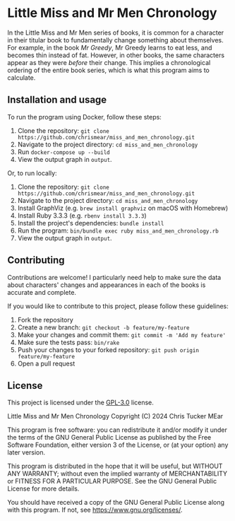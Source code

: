 # Little Miss and Mr Men Chronology

In the Little Miss and Mr Men series of books, it is common for a character in
their titular book to fundamentally change something about themselves. For
example, in the book _Mr Greedy_, Mr Greedy learns to eat less, and becomes thin
instead of fat. However, in other books, the same characters appear as they were
_before_ their change. This implies a chronological ordering of the entire book
series, which is what this program aims to calculate.

## Installation and usage

To run the program using Docker, follow these steps:

1. Clone the repository:
   `git clone https://github.com/chrismear/miss_and_men_chronology.git`
2. Navigate to the project directory: `cd miss_and_men_chronology`
3. Run `docker-compose up --build`
4. View the output graph in `output`.

Or, to run locally:

1. Clone the repository:
   `git clone https://github.com/chrismear/miss_and_men_chronology.git`
2. Navigate to the project directory: `cd miss_and_men_chronology`
3. Install GraphViz (e.g. `brew install graphviz` on macOS with Homebrew)
4. Install Ruby 3.3.3 (e.g. `rbenv install 3.3.3`)
5. Install the project's dependencies: `bundle install`
6. Run the program: `bin/bundle exec ruby miss_and_men_chronology.rb`
7. View the output graph in `output`.

## Contributing

Contributions are welcome! I particularly need help to make sure the data about
characters' changes and appearances in each of the books is accurate and
complete.

If you would like to contribute to this project, please follow these guidelines:

1. Fork the repository
2. Create a new branch: `git checkout -b feature/my-feature`
3. Make your changes and commit them: `git commit -m 'Add my feature'`
4. Make sure the tests pass: `bin/rake`
5. Push your changes to your forked repository:
   `git push origin feature/my-feature`
6. Open a pull request

## License

This project is licensed under the
[GPL-3.0](https://www.gnu.org/licenses/gpl-3.0.en.html) license.

Little Miss and Mr Men Chronology
Copyright (C) 2024 Chris Tucker MEar

This program is free software: you can redistribute it and/or modify
it under the terms of the GNU General Public License as published by
the Free Software Foundation, either version 3 of the License, or
(at your option) any later version.

This program is distributed in the hope that it will be useful,
but WITHOUT ANY WARRANTY; without even the implied warranty of
MERCHANTABILITY or FITNESS FOR A PARTICULAR PURPOSE.  See the
GNU General Public License for more details.

You should have received a copy of the GNU General Public License
along with this program.  If not, see <https://www.gnu.org/licenses/>.
